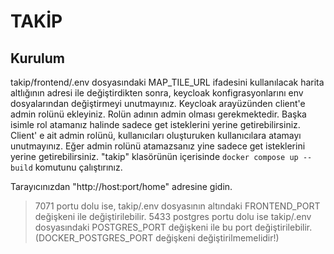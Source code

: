 # **TAKİP**

## Kurulum

takip/frontend/.env dosyasındaki MAP_TILE_URL ifadesini kullanılacak harita altlığının adresi ile değiştirdikten sonra, keycloak konfigrasyonlarını env dosyalarından değiştirmeyi unutmayınız. Keycloak arayüzünden client'e admin rolünü ekleyiniz. Rolün adının admin olması gerekmektedir. Başka isimle rol atamanız halinde sadece get isteklerini yerine getirebilirsiniz. Client' e ait admin rolünü, kullanıcıları oluşturuken kullanıcılara atamayı unutmayınız. Eğer admin rolünü atamazsanız yine sadece get isteklerini yerine getirebilirsiniz.
"takip" klasörünün içerisinde `docker compose up --build` komutunu çalıştırınız.

Tarayıcınızdan "http://host:port/home" adresine gidin.

> 7071 portu dolu ise, takip/.env dosyasının altındaki FRONTEND_PORT değişkeni ile değiştirilebilir.
> 5433 postgres portu dolu ise takip/.env dosyasındaki POSTGRES_PORT değişkeni ile bu port değiştirilebilir. (DOCKER_POSTGRES_PORT değişkeni değiştirilmemelidir!)
